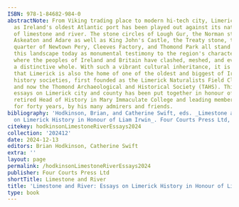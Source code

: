```yaml
---
ISBN: 978-1-84682-984-0
abstractNote: From Viking trading place to modern hi-tech city, Limerick's long history
  as Ireland's oldest Atlantic port has been played out against its natural backdrop
  of limestone and river. The stone circles of Lough Gur, the Norman strongholds of
  Askeaton and Adare as well as King John's Castle, the Treaty stone, the Georgian
  quarter of Newtown Pery, Cleeves Factory, and Thomond Park all stand proudly within
  this landscape today as monumental testimony to the region's character, a place
  where the peoples of Ireland and Britain have clashed, meshed, and evolved into
  a distinctive whole. With such a vibrant cultural inheritance, it is hardly surprising
  that Limerick is also the home of one of the oldest and biggest of Ireland's local
  history societies, first founded as the Limerick Naturalists Field Club in 1892
  and now the Thomond Archaeological and Historical Society (TAHS). This volume of
  essays on Limerick city and county has been put together in honour of Liam Irwin,
  retired Head of History in Mary Immaculate College and leading member of the society
  for forty years, by his many admirers and friends.
bibliography: 'Hodkinson, Brian, and Catherine Swift, eds. _Limestone and River: Essays
  on Limerick History in Honour of Liam Irwin_. Four Courts Press Ltd, 2024.'
citekey: hodkinsonLimestoneRiverEssays2024
collection: '202412'
date: 2024-12-13
editors: Brian Hodkinson, Catherine Swift
extra: ''
layout: page
permalink: /hodkinsonLimestoneRiverEssays2024
publisher: Four Courts Press Ltd
shortTitle: Limestone and River
title: 'Limestone and River: Essays on Limerick History in Honour of Liam Irwin'
type: book
---
```

